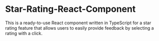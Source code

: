 # Star-Rating-React-Component
This is a ready-to-use React component written in TypeScript for a star rating feature that allows users to easily provide feedback by selecting a rating with a click.
